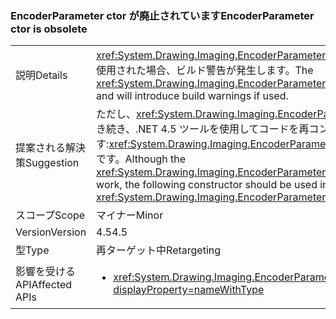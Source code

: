 ### <a name="encoderparameter-ctor-is-obsolete"></a><span data-ttu-id="b12d9-101">EncoderParameter ctor が廃止されています</span><span class="sxs-lookup"><span data-stu-id="b12d9-101">EncoderParameter ctor is obsolete</span></span>

|   |   |
|---|---|
|<span data-ttu-id="b12d9-102">説明</span><span class="sxs-lookup"><span data-stu-id="b12d9-102">Details</span></span>|<span data-ttu-id="b12d9-103"><xref:System.Drawing.Imaging.EncoderParameter.%23ctor(System.Drawing.Imaging.Encoder,System.Int32,System.Int32,System.Int32,System.Int32)> コンストラクターは廃止され、使用された場合、ビルド警告が発生します。</span><span class="sxs-lookup"><span data-stu-id="b12d9-103">The <xref:System.Drawing.Imaging.EncoderParameter.%23ctor(System.Drawing.Imaging.Encoder,System.Int32,System.Int32,System.Int32,System.Int32)> constructor is obsolete now and will introduce build warnings if used.</span></span>|
|<span data-ttu-id="b12d9-104">提案される解決策</span><span class="sxs-lookup"><span data-stu-id="b12d9-104">Suggestion</span></span>|<span data-ttu-id="b12d9-105">ただし、<xref:System.Drawing.Imaging.EncoderParameter.%23ctor(System.Drawing.Imaging.Encoder,System.Int32,System.Int32,System.Int32,System.Int32)>コンス トラクターは引き続き、.NET 4.5 ツールを使用してコードを再コンパイルするときに、古いビルド警告を回避するのに次のコンス トラクターを代わりに使用する必要があります:<xref:System.Drawing.Imaging.EncoderParameter.%23ctor(System.Drawing.Imaging.Encoder,System.Int32,System.Drawing.Imaging.EncoderParameterValueType,System.IntPtr)>です。</span><span class="sxs-lookup"><span data-stu-id="b12d9-105">Although the <xref:System.Drawing.Imaging.EncoderParameter.%23ctor(System.Drawing.Imaging.Encoder,System.Int32,System.Int32,System.Int32,System.Int32)>constructor will continue to work, the following constructor should be used instead to avoid the obsolete build warning when re-compiling code with .NET 4.5 tools: <xref:System.Drawing.Imaging.EncoderParameter.%23ctor(System.Drawing.Imaging.Encoder,System.Int32,System.Drawing.Imaging.EncoderParameterValueType,System.IntPtr)>.</span></span>|
|<span data-ttu-id="b12d9-106">スコープ</span><span class="sxs-lookup"><span data-stu-id="b12d9-106">Scope</span></span>|<span data-ttu-id="b12d9-107">マイナー</span><span class="sxs-lookup"><span data-stu-id="b12d9-107">Minor</span></span>|
|<span data-ttu-id="b12d9-108">Version</span><span class="sxs-lookup"><span data-stu-id="b12d9-108">Version</span></span>|<span data-ttu-id="b12d9-109">4.5</span><span class="sxs-lookup"><span data-stu-id="b12d9-109">4.5</span></span>|
|<span data-ttu-id="b12d9-110">型</span><span class="sxs-lookup"><span data-stu-id="b12d9-110">Type</span></span>|<span data-ttu-id="b12d9-111">再ターゲット中</span><span class="sxs-lookup"><span data-stu-id="b12d9-111">Retargeting</span></span>|
|<span data-ttu-id="b12d9-112">影響を受ける API</span><span class="sxs-lookup"><span data-stu-id="b12d9-112">Affected APIs</span></span>|<ul><li><xref:System.Drawing.Imaging.EncoderParameter.%23ctor(System.Drawing.Imaging.Encoder,System.Int32,System.Int32,System.Int32,System.Int32)?displayProperty=nameWithType></li></ul>|

